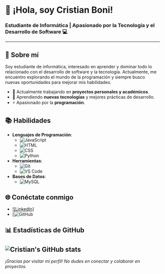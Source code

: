 # 👋 ¡Hola, soy Cristian Boni! 

### Estudiante de Informática | Apasionado por la Tecnología y el Desarrollo de Software 💻

---
<!-- ![Banner](https://via.placeholder.com/800x200.png?text=Bienvenido+a+mi+Perfil)  Puedes reemplazar esto con un enlace a una imagen personalizada -->

## 📝 Sobre mí
Soy estudiante de informática, interesado en aprender y dominar todo lo relacionado con el desarrollo de software y la tecnología. Actualmente, me encuentro explorando el mundo de la programación y siempre busco nuevas oportunidades para mejorar mis habilidades.

- 🔭 Actualmente trabajando en **proyectos personales y académicos**.
- 🌱 Aprendiendo **nuevas tecnologías** y mejores prácticas de desarrollo.
- ⚡ Apasionado por la **programación**.

## 📚 Habilidades
- **Lenguajes de Programación**: 
  - ![JavaScript](https://img.shields.io/badge/JavaScript-F7DF1E?style=for-the-badge&logo=javascript&logoColor=black)
  - ![HTML](https://img.shields.io/badge/HTML5-E34F26?style=for-the-badge&logo=html5&logoColor=white)
  - ![CSS](https://img.shields.io/badge/CSS3-1572B6?style=for-the-badge&logo=css3&logoColor=white)
  - ![Python](https://img.shields.io/badge/Python-3776AB?style=for-the-badge&logo=python&logoColor=white)
- **Herramientas**: 
  - ![Git](https://img.shields.io/badge/Git-F05032?style=for-the-badge&logo=git&logoColor=white)
  - ![VS Code](https://img.shields.io/badge/Visual_Studio_Code-0078D4?style=for-the-badge&logo=visual%20studio%20code&logoColor=white)
- **Bases de Datos**: 
  - ![MySQL](https://img.shields.io/badge/MySQL-4479A1?style=for-the-badge&logo=mysql&logoColor=white)

## 🌐 Conéctate conmigo
- [![LinkedIn]](https://www.linkedin.com/in/tu-perfil](https://www.linkedin.com/in/cristian-gonzalez-bonilla-9b183421b/))
- [![GitHub](https://github.com/CristianBoni22](https://github.com/cristianboni22))

## 📊 Estadísticas de GitHub
![Cristian's GitHub stats](https://github-readme-stats.vercel.app/api?username=CristianBoni22&show_icons=true&theme=dracula)
---

_¡Gracias por visitar mi perfil! No dudes en conectar y colaborar en proyectos._
